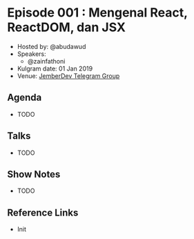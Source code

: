 # Episode 001 : Mengenal React, ReactDOM, dan JSX

- Hosted by: @abudawud
- Speakers:
  - @zainfathoni
- Kulgram date: 01 Jan 2019
- Venue: [JemberDev Telegram Group](https://t.me/DjemberDev)

## Agenda

- TODO

## Talks

- TODO

## Show Notes

- TODO

## Reference Links

- Init
